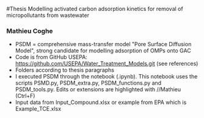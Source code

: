 #Thesis Modelling activated carbon adsorption kinetics for removal of micropollutants from wastewater

### Mathieu Coghe
- PSDM = comprehensive mass-transfer model "Pore Surface Diffusion Model", strong candidate for modelling adsorption of OMPs onto GAC
- Code is from GitHub USEPA: https://github.com/USEPA/Water_Treatment_Models.git (see references)
- Folders according to thesis paragraphs 
- I executed PSDM through the notebook (.ipynb). This notebook uses the scripts PSMD.py, PSDM_extra.py, PSDM_functions.py and PSDM_tools.py. Edits or extensions are highlighted with //Mathieu (Ctrl+F)
- Input data from Input_Compound.xlsx or example from EPA which is Example_TCE.xlsx

